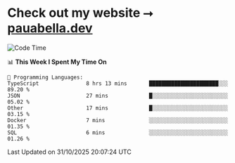# Check out my website ⭢ [pauabella.dev](https://pauabella.dev)

<!--START_SECTION:waka-->
![Code Time](http://img.shields.io/badge/Code%20Time-4%2C931%20hrs-blue)

📊 **This Week I Spent My Time On** 

```text
💬 Programming Languages: 
TypeScript               8 hrs 13 mins       ██████████████████████░░░   89.20 % 
JSON                     27 mins             █░░░░░░░░░░░░░░░░░░░░░░░░   05.02 % 
Other                    17 mins             █░░░░░░░░░░░░░░░░░░░░░░░░   03.15 % 
Docker                   7 mins              ░░░░░░░░░░░░░░░░░░░░░░░░░   01.35 % 
SQL                      6 mins              ░░░░░░░░░░░░░░░░░░░░░░░░░   01.26 % 
```


 Last Updated on 31/10/2025 20:07:24 UTC
<!--END_SECTION:waka-->
